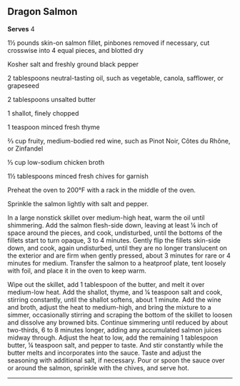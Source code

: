 ﻿## Dragon Salmon

**Serves** 4

1½ pounds skin-on salmon fillet, pinbones removed if necessary, cut crosswise into 4 equal pieces, and blotted dry

Kosher salt and freshly ground black pepper

2 tablespoons neutral-tasting oil, such as vegetable, canola, safflower, or grapeseed

2 tablespoons unsalted butter

1 shallot, finely chopped

1 teaspoon minced fresh thyme

⅔ cup fruity, medium-bodied red wine, such as Pinot Noir, Côtes du Rhône, or Zinfandel

⅓ cup low-sodium chicken broth

1½ tablespoons minced fresh chives for garnish

Preheat the oven to 200°F with a rack in the middle of the oven.

Sprinkle the salmon lightly with salt and pepper.

In a large nonstick skillet over medium-high heat, warm the oil until shimmering. Add the salmon flesh-side down, leaving at least ¼ inch of space around the pieces, and cook, undisturbed, until the bottoms of the fillets start to turn opaque, 3 to 4 minutes. Gently flip the fillets skin-side down, and cook, again undisturbed, until they are no longer translucent on the exterior and are firm when gently pressed, about 3 minutes for rare or 4 minutes for medium. Transfer the salmon to a heatproof plate, tent loosely with foil, and place it in the oven to keep warm.

Wipe out the skillet, add 1 tablespoon of the butter, and melt it over medium-low heat. Add the shallot, thyme, and ¼ teaspoon salt and cook, stirring constantly, until the shallot softens, about 1 minute. Add the wine and broth, adjust the heat to medium-high, and bring the mixture to a simmer, occasionally stirring and scraping the bottom of the skillet to loosen and dissolve any browned bits. Continue simmering until reduced by about two-thirds, 6 to 8 minutes longer, adding any accumulated salmon juices midway through. Adjust the heat to low, add the remaining 1 tablespoon butter, ¼ teaspoon salt, and pepper to taste. And stir constantly while the butter melts and incorporates into the sauce. Taste and adjust the seasoning with additional salt, if necessary. Pour or spoon the sauce over or around the salmon, sprinkle with the chives, and serve hot.

---

